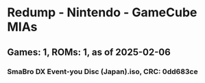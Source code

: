 # Redump - Nintendo - GameCube MIAs
## Games: 1, ROMs: 1, as of 2025-02-06
### SmaBro DX Event-you Disc (Japan).iso, CRC: 0dd683ce
